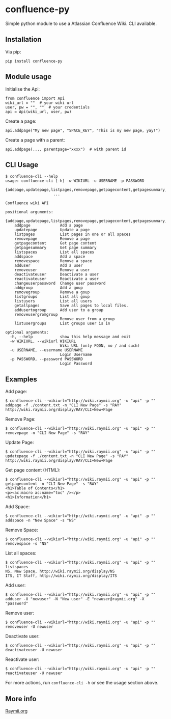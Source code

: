 # confluence-py

Simple python module to use a Atlassian Confluence Wiki. CLI available.

## Installation

Via pip:

    pip install confluence-py

## Module usage

Initialise the Api:

    from confluence import Api
    wiki_url = ""  # your wiki url
    user, pw = "", ""  # your credentials
    api = Api(wiki_url, user, pw)

Create a page:

    api.addpage("My new page", "SPACE_KEY", "This is my new page, yay!")

Create a page with a parent:

    api.addpage(..., parentpage="xxxx")  # with parent id


## CLI Usage
    
    $ confluence-cli --help                                                                                         
    usage: confluence-cli [-h] -w WIKIURL -u USERNAME -p PASSWORD
                         {addpage,updatepage,listpages,removepage,getpagecontent,getpagesummary,listspaces,addspace,removespace,adduser,removeuser,deactivateuser,reactivateuser,changeuserpassword,addgroup,removegroup,listgroups,listusers,getallpages,addusertogroup,removeusergromgroup,listusergroups}
                         ...
    
    Confluence wiki API
    
    positional arguments:
      {addpage,updatepage,listpages,removepage,getpagecontent,getpagesummary,listspaces,addspace,removespace,adduser,removeuser,deactivateuser,reactivateuser,changeuserpassword,addgroup,removegroup,listgroups,listusers,getallpages,addusertogroup,removeusergromgroup,listusergroups}
        addpage             Add a page
        updatepage          Update a page
        listpages           List pages in one or all spaces
        removepage          Remove a page
        getpagecontent      Get page content
        getpagesummary      Get page summary
        listspaces          List all spaces
        addspace            Add a space
        removespace         Remove a space
        adduser             Add a user
        removeuser          Remove a user
        deactivateuser      Deactivate a user
        reactivateuser      Reactivate a user
        changeuserpassword  Change user password
        addgroup            Add a goup
        removegroup         Remove a goup
        listgroups          List all goup
        listusers           List all users
        getallpages         Save all pages to local files.
        addusertogroup      Add user to a group
        removeusergromgroup
                            Remove user from a group
        listusergroups      List groups user is in
    
    optional arguments:
      -h, --help            show this help message and exit
      -w WIKIURL, --wikiurl WIKIURL
                            Wiki URL (only FQDN, no / and such)
      -u USERNAME, --username USERNAME
                            Login Username
      -p PASSWORD, --password PASSWORD
                            Login Password



## Examples

Add page:

    $ confluence-cli --wikiurl="http://wiki.raymii.org" -u "api" -p "" addpage -f ./content.txt -n "CLI New Page" -s "RAY"
    http://wiki.raymii.org/display/RAY/CLI+New+Page


Remove Page:

    $ confluence-cli --wikiurl="http://wiki.raymii.org" -u "api" -p "" removepage -n "CLI New Page" -s "RAY"


Update Page:

    $ confluence-cli --wikiurl="http://wiki.raymii.org" -u "api" -p "" updatepage -f ./content.txt -n "CLI New Page" -s "RAY"
    http://wiki.raymii.org/display/RAY/CLI+New+Page

Get page content (HTML):

    $ confluence-cli --wikiurl="http://wiki.raymii.org" -u "api" -p "" getpagecontent -n "CLI New Page" -s "RAY"
    <h1>Table of Contents</h1>
    <p><ac:macro ac:name="toc" /></p>
    <h1>Information</h1>

Add Space:

    $ confluence-cli --wikiurl="http://wiki.raymii.org" -u "api" -p "" addspace -n "New Space" -s "NS"

Remove Space:

    $ confluence-cli --wikiurl="http://wiki.raymii.org" -u "api" -p "" removespace -s "NS"

List all spaces:

    $ confluence-cli --wikiurl="http://wiki.raymii.org" -u "api" -p "" listspaces
    NS, New Space, http://wiki.raymii.org/display/NS
    ITS, IT Staff, http://wiki.raymii.org/display/ITS


Add user:

    $ confluence-cli --wikiurl="http://wiki.raymii.org" -u "api" -p "" adduser -U "newuser" -N "New user" -E "newuser@raymii.org" -X "password"

Remove user:

    $ confluence-cli --wikiurl="http://wiki.raymii.org" -u "api" -p "" removeuser -U newuser

Deactivate user:

    $ confluence-cli --wikiurl="http://wiki.raymii.org" -u "api" -p "" deactivateuser -U newuser

Reactivate user:

    $ confluence-cli --wikiurl="http://wiki.raymii.org" -u "api" -p "" reactivateuser -U newuser


For more actions, run `confluence-cli -h` or see the usage section above.

## More info

[Raymii.org](https://raymii.org)
